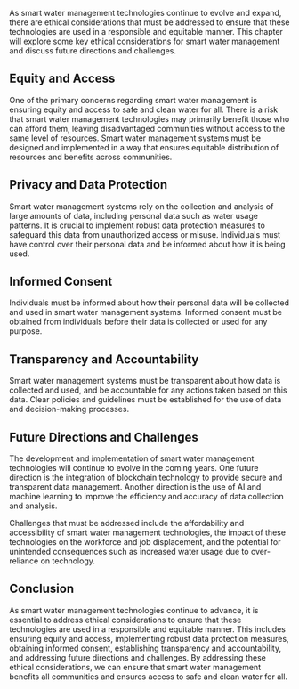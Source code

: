 
As smart water management technologies continue to evolve and expand, there are ethical considerations that must be addressed to ensure that these technologies are used in a responsible and equitable manner. This chapter will explore some key ethical considerations for smart water management and discuss future directions and challenges.

Equity and Access
-----------------

One of the primary concerns regarding smart water management is ensuring equity and access to safe and clean water for all. There is a risk that smart water management technologies may primarily benefit those who can afford them, leaving disadvantaged communities without access to the same level of resources. Smart water management systems must be designed and implemented in a way that ensures equitable distribution of resources and benefits across communities.

Privacy and Data Protection
---------------------------

Smart water management systems rely on the collection and analysis of large amounts of data, including personal data such as water usage patterns. It is crucial to implement robust data protection measures to safeguard this data from unauthorized access or misuse. Individuals must have control over their personal data and be informed about how it is being used.

Informed Consent
----------------

Individuals must be informed about how their personal data will be collected and used in smart water management systems. Informed consent must be obtained from individuals before their data is collected or used for any purpose.

Transparency and Accountability
-------------------------------

Smart water management systems must be transparent about how data is collected and used, and be accountable for any actions taken based on this data. Clear policies and guidelines must be established for the use of data and decision-making processes.

Future Directions and Challenges
--------------------------------

The development and implementation of smart water management technologies will continue to evolve in the coming years. One future direction is the integration of blockchain technology to provide secure and transparent data management. Another direction is the use of AI and machine learning to improve the efficiency and accuracy of data collection and analysis.

Challenges that must be addressed include the affordability and accessibility of smart water management technologies, the impact of these technologies on the workforce and job displacement, and the potential for unintended consequences such as increased water usage due to over-reliance on technology.

Conclusion
----------

As smart water management technologies continue to advance, it is essential to address ethical considerations to ensure that these technologies are used in a responsible and equitable manner. This includes ensuring equity and access, implementing robust data protection measures, obtaining informed consent, establishing transparency and accountability, and addressing future directions and challenges. By addressing these ethical considerations, we can ensure that smart water management benefits all communities and ensures access to safe and clean water for all.
